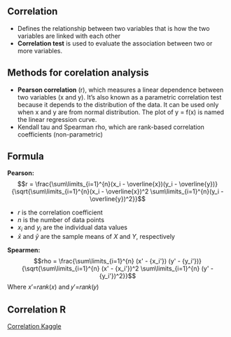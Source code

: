 ##  Correlation
* Defines the relationship between two variables that is how the two variables are linked with each other
* **Correlation test** is used to evaluate the association between two or more variables.

## Methods for corelation analysis
* **Pearson correlation** (r), which measures a linear dependence between two variables (x and y). It’s also known as a parametric correlation test because it depends to the distribution of the data. It can be used only when x and y are from normal distribution. The plot of y = f(x) is named the linear regression curve.
* Kendall tau and Spearman rho, which are rank-based correlation coefficients (non-parametric)

## Formula
**Pearson:**
$$r = \frac{\sum\limits_{i=1}^{n}(x_i - \overline{x})(y_i - \overline{y})}{\sqrt{\sum\limits_{i=1}^{n}(x_i - \overline{x})^2 \sum\limits_{i=1}^{n}(y_i - \overline{y})^2}}$$
 
* $r$ is the correlation coefficient
* $n$ is the number of data points
* $x_i$ and $y_i$ are the individual data values
* $\bar{x}$ and $\bar{y}$ are the sample means of $X$ and $Y$, respectively

**Spearmen:**
$$rho = \frac{\sum\limits_{i=1}^{n} (x' - {x_i'}) (y' - {y_i'})}{\sqrt{\sum\limits_{i=1}^{n} (x' - {x_i'})^2 \sum\limits_{i=1}^{n} (y' - {y_i'})^2}}$$
Where  𝑥′=𝑟𝑎𝑛𝑘(𝑥) and  𝑦′=𝑟𝑎𝑛𝑘(𝑦)

## Correlation R
[Correlation Kaggle](https://www.kaggle.com/code/patthoo/correlation-test-between-two-variables-in-r)














